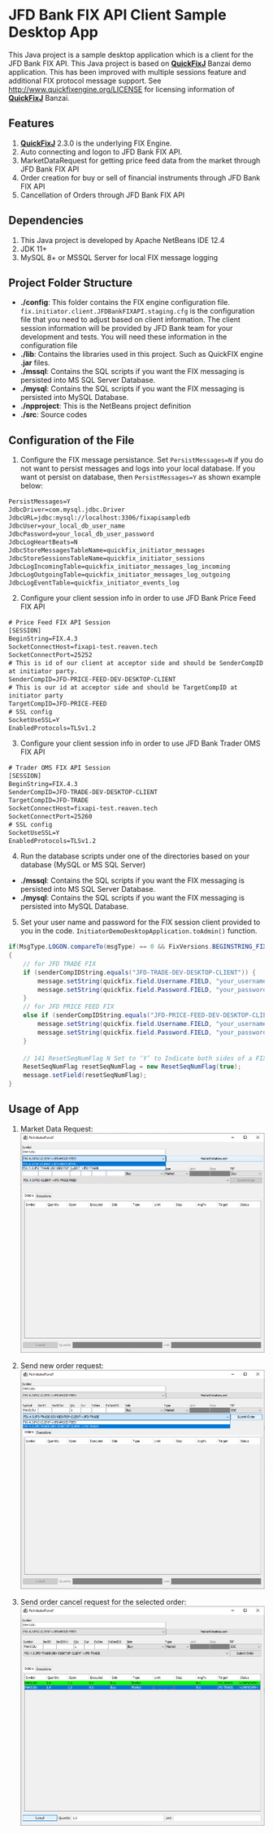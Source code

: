 
# JFD Bank FIX API Client Sample Desktop App

This Java project is a sample desktop application which is a client for the JFD Bank FIX API.
This Java project is based on **[QuickFixJ](https://www.quickfixj.org/)** Banzai demo application.
This has been improved with multiple sessions feature and additional FIX protocol message support.
See http://www.quickfixengine.org/LICENSE for licensing information of **[QuickFixJ](https://www.quickfixj.org/)** Banzai.

## Features

1. **[QuickFixJ](https://www.quickfixj.org/)** 2.3.0 is the underlying FIX Engine.
2. Auto connecting and logon to JFD Bank FIX API. 
3. MarketDataRequest for getting price feed data from the market through JFD Bank FIX API
4. Order creation for buy or sell of financial instruments through JFD Bank FIX API
5. Cancellation of Orders through JFD Bank FIX API

## Dependencies

1. This Java project is developed by Apache NetBeans IDE 12.4
2. JDK 11+
3. MySQL 8+ or MSSQL Server for local FIX message logging

## Project Folder Structure

* **./config**: This folder contains the FIX engine configuration file.
`fix.initiator.client.JFDBankFIXAPI.staging.cfg` is the configuration file that you need to adjust based on client information.
The client session information will be provided by JFD Bank team for your development and tests.
You will need these information in the configuration file
* **./lib**: Contains the libraries used in this project. Such as QuickFIX engine **.jar** files.
* **./mssql**: Contains the SQL scripts if you want the FIX messaging is persisted into MS SQL Server Database.
* **./mysql**: Contains the SQL scripts if you want the FIX messaging is persisted into MySQL Database.
* **./npproject**: This is the NetBeans project definition
* **./src**: Source codes

## Configuration of the File

1. Configure the FIX message persistance. 
Set `PersistMessages=N` if you do not want to persist messages and logs into your local database.
If you want ot persist on database, then `PersistMessages=Y` as shown example below:
```
PersistMessages=Y
JdbcDriver=com.mysql.jdbc.Driver
JdbcURL=jdbc:mysql://localhost:3306/fixapisampledb
JdbcUser=your_local_db_user_name
JdbcPassword=your_local_db_user_password
JdbcLogHeartBeats=N
JdbcStoreMessagesTableName=quickfix_initiator_messages
JdbcStoreSessionsTableName=quickfix_initiator_sessions
JdbcLogIncomingTable=quickfix_initiator_messages_log_incoming
JdbcLogOutgoingTable=quickfix_initiator_messages_log_outgoing
JdbcLogEventTable=quickfix_initiator_events_log
```

2. Configure your client session info in order to use JFD Bank Price Feed FIX API
```
# Price Feed FIX API Session
[SESSION]
BeginString=FIX.4.3
SocketConnectHost=fixapi-test.reaven.tech
SocketConnectPort=25252
# This is id of our client at acceptor side and should be SenderCompID at initiator party. 
SenderCompID=JFD-PRICE-FEED-DEV-DESKTOP-CLIENT
# This is our id at acceptor side and should be TargetCompID at initiator party
TargetCompID=JFD-PRICE-FEED
# SSL config
SocketUseSSL=Y
EnabledProtocols=TLSv1.2
```

3. Configure your client session info in order to use JFD Bank Trader OMS FIX API
```
# Trader OMS FIX API Session
[SESSION]
BeginString=FIX.4.3
SenderCompID=JFD-TRADE-DEV-DESKTOP-CLIENT
TargetCompID=JFD-TRADE
SocketConnectHost=fixapi-test.reaven.tech
SocketConnectPort=25260
# SSL config
SocketUseSSL=Y
EnabledProtocols=TLSv1.2
```

4. Run the database scripts under one of the directories based on your database (MySQL or MS SQL Server)
* **./mssql**: Contains the SQL scripts if you want the FIX messaging is persisted into MS SQL Server Database.
* **./mysql**: Contains the SQL scripts if you want the FIX messaging is persisted into MySQL Database.

5. Set your user name and password for the FIX session client provided to you in the code.
`InitiatorDemoDesktopApplication.toAdmin()` function.

```java
if(MsgType.LOGON.compareTo(msgType) == 0 && FixVersions.BEGINSTRING_FIX43.compareTo(msgBeginString) == 0)
{
    // for JFD TRADE FIX
    if (senderCompIDString.equals("JFD-TRADE-DEV-DESKTOP-CLIENT")) {
        message.setString(quickfix.field.Username.FIELD, "your_username");
        message.setString(quickfix.field.Password.FIELD, "your_password");
    }
    // for JFD PRICE FEED FIX
    else if (senderCompIDString.equals("JFD-PRICE-FEED-DEV-DESKTOP-CLIENT")) {
        message.setString(quickfix.field.Username.FIELD, "your_username");
        message.setString(quickfix.field.Password.FIELD, "your_password");
    }            

    // 141 ResetSeqNumFlag N Set to ‘Y’ to Indicate both sides of a FIX session should reset sequence numbers. Must be ‘Y’ on pricing session
    ResetSeqNumFlag resetSeqNumFlag = new ResetSeqNumFlag(true);
    message.setField(resetSeqNumFlag);
}
```

## Usage of App

1. Market Data Request:
![image-info](./scr-1-market-data-request.png)

2. Send new order request:
![image-info](./scr-2-send-new-order-request.png)

3. Send order cancel request for the selected order:
![image-info](./scr-3-send-order-cancel-request.png)



